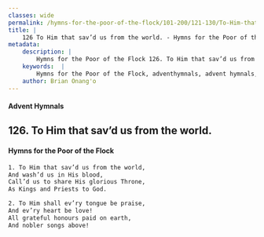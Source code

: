```yaml
---
classes: wide
permalink: /hymns-for-the-poor-of-the-flock/101-200/121-130/To-Him-that-sav’d-us-from-the-world/
title: |
    126 To Him that sav’d us from the world. - Hymns for the Poor of the Flock
metadata:
    description: |
        Hymns for the Poor of the Flock 126. To Him that sav’d us from the world.. To Him that sav’d us from the world, And wash’d us in His blood, Call’d us to share His glorious Throne,  As Kings and Priests to God. 
    keywords:  |
        Hymns for the Poor of the Flock, adventhymnals, advent hymnals, To Him that sav’d us from the world., To Him that sav’d us from the world,, 
    author: Brian Onang'o
---
```


#### Advent Hymnals
## 126. To Him that sav’d us from the world.
####  Hymns for the Poor of the Flock

```txt
1. To Him that sav’d us from the world,
And wash’d us in His blood,
Call’d us to share His glorious Throne, 
As Kings and Priests to God.

2. To Him shall ev’ry tongue be praise,
And ev’ry heart be love!
All grateful honours paid on earth,
And nobler songs above!
```